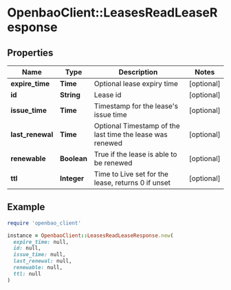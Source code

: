 # OpenbaoClient::LeasesReadLeaseResponse

## Properties

| Name | Type | Description | Notes |
| ---- | ---- | ----------- | ----- |
| **expire_time** | **Time** | Optional lease expiry time | [optional] |
| **id** | **String** | Lease id | [optional] |
| **issue_time** | **Time** | Timestamp for the lease&#39;s issue time | [optional] |
| **last_renewal** | **Time** | Optional Timestamp of the last time the lease was renewed | [optional] |
| **renewable** | **Boolean** | True if the lease is able to be renewed | [optional] |
| **ttl** | **Integer** | Time to Live set for the lease, returns 0 if unset | [optional] |

## Example

```ruby
require 'openbao_client'

instance = OpenbaoClient::LeasesReadLeaseResponse.new(
  expire_time: null,
  id: null,
  issue_time: null,
  last_renewal: null,
  renewable: null,
  ttl: null
)
```

